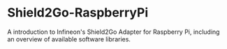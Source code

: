 # Shield2Go-RaspberryPi
A introduction to Infineon's Shield2Go Adapter for Raspberry Pi, including an overview of available software libraries.

